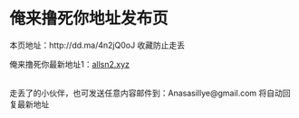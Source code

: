 <!DOCTYPE html>
<html lang="zh-CN">
<head>
<meta charset="utf-8" />
<style type="text/css"> 
TUOGUANKAISHI<pic>https://s2.ax1x.com/2019/03/09/Ap1YqS.png</pic><url1>http://allsn.xyz</url1><url2>http://wwww.allsn.xyz</url2><url3>http://allsn.xyz</url3>TUOGUANJIEWEI 
</style> 
</head>
<body>
<h1>俺来撸死你地址发布页</h1>
<p>本页地址：http://dd.ma/4n2jQ0oJ 收藏防止走丢</p>
<span>俺来撸死你最新地址1：<a href="http://allsn.xyz">allsn2.xyz</a></span>
<br/><br/>
<p>走丢了的小伙伴，也可发送任意内容邮件到：Anasasillye@gmail.com 将自动回复最新地址</p>
</body>
</html>
